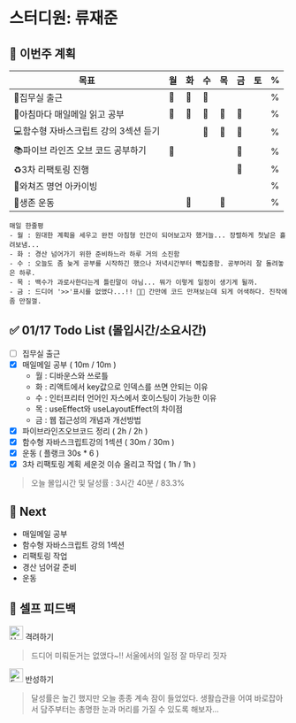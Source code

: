 # 스터디원: 류재준

## 🚀 이번주 계획

| 목표                            | 월   | 화   | 수   | 목   | 금   | 토   | %   |
| ------------------------------- | --- | --- | --- | --- | --- | --- | --- |
| 📌집무실 출근 | 🌠 |🌠  | 🌠 |   |  |  | %  |
| 📰아침마다 매일메일 읽고 공부 |🌠  | 🌠 | 🌠 |🌠  | 🌠 |  | %  |
| 💻함수형 자바스크립트 강의 3섹션 듣기             |   |   | 🌠  |  🌠 | 🌠  |   | %  |
| 📚파이브 라인즈 오브 코드 공부하기               | 🌠 |  |  |  | 🌠 |   | %  |
| ♻️3차 리팩토링 진행             |   |   |  |   |  🌠 |  | % |
| 👄와쳐즈 명언 아카이빙             |   |   |  |   |   |  | % |
| 💪생존 운동            |   |  🌠 |   | 🌠  |   |  |  % |

```text
매일 한줄평
- 월 : 원대한 계획을 세우고 완전 아침형 인간이 되어보고자 했거늘... 장렬하게 첫날은 흘려보냄...
- 화 : 경산 넘어가기 위한 준비하느라 하루 거의 소진함
- 수 : 오늘도 좀 늦게 공부를 시작하긴 했으나 저녁시간부터 빡집중함. 공부머리 잘 돌려놓은 하루.
- 목 : 백수가 과로사한다는게 틀린말이 아님... 뭐가 이렇게 일정이 생기게 될까.
- 금 : 드디어 '>>'표시를 없앴다...!! 🥳🥳 간만에 코드 만져보는데 되게 어색하다. 진작에 좀 만질껄.
```

## ✅ 01/17 Todo List (몰입시간/소요시간) 
- [ ] 집무실 출근
- [x] 매일메일 공부 ( 10m / 10m )
  - 월 : 디바운스와 쓰로틀
  - 화 : 리액트에서 key값으로 인덱스를 쓰면 안되는 이유
  - 수 : 인터프리터 언어인 자스에서 호이스팅이 가능한 이유
  - 목 : useEffect와 useLayoutEffect의 차이점
  - 금 : 웹 접근성의 개념과 개선방법
- [x] 파이브라인즈오브코드 정리 ( 2h / 2h )
- [x] 함수형 자바스크립트강의 1섹션 ( 30m / 30m )
- [x] 운동 ( 플랭크 30s * 6 )
- [x] 3차 리팩토링 계획 세운것 이슈 올리고 작업 ( 1h / 1h )
> 오늘 몰입시간 및 달성률 : 3시간 40분 / 83.3%

## 🌱 Next
- 매일메일 공부
- 함수형 자바스크립트 강의 1섹션
- 리팩토링 작업
- 경산 넘어갈 준비
- 운동

## 🎉 셀프 피드백

<img src="https://raw.githubusercontent.com/Tarikul-Islam-Anik/Animated-Fluent-Emojis/master/Emojis/Smilies/Hugging%20Face.png" alt="Hugging Face" width="25" height="25"> 격려하기</img>

> 드디어 미뤄둔거는 없앴다~!! 서울에서의 일정 잘 마무리 짓자

<img src="https://raw.githubusercontent.com/Tarikul-Islam-Anik/Animated-Fluent-Emojis/master/Emojis/Smilies/Face%20with%20Monocle.png" alt="Face with Monocle" width="25" height="25"> 반성하기</img>

> 달성률은 높긴 했지만 오늘 종종 계속 잠이 들었었다. 생활습관을 어여 바로잡아서 담주부터는 총명한 눈과 머리를 가질 수 있도록 해보자...
